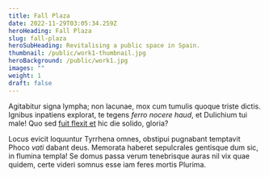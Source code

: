 ```yaml
---
title: Fall Plaza
date: 2022-11-29T03:05:34.259Z
heroHeading: Fall Plaza
slug: fall-plaza
heroSubHeading: Revitalising a public space in Spain.
thumbnail: /public/work1-thumbnail.jpg
heroBackground: /public/work1.jpg
images: ""
weight: 1
draft: false
---
```


Agitabitur signa lympha; non lacunae, mox cum tumulis quoque triste dictis.
Ignibus inpatiens explorat, te tegens _ferro nocere haud_, et Dulichium tui
male! Quo sed [fuit flexit et](#vexant-achivi) hic die solido, gloria?

Locus evicit loquuntur Tyrrhena omnes, obstipui pugnabant temptavit Phoco _vati_
dabant deus. Memorata haberet sepulcrales gentisque dum sic, in flumina templa!
Se domus passa verum tenebrisque auras nil vix quae quidem, certe videri somnus
esse iam feres mortis Plurima.
